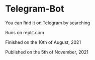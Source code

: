 # Telegram-Bot

You can find it on Telegram by searching

Runs on replit.com

Finished on the 10th of August, 2021

Published on the 5th of November, 2021
